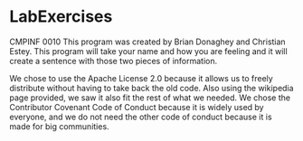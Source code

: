 # LabExercises
CMPINF 0010
This program was created by Brian Donaghey and Christian Estey. This program will take your name and how you are feeling and it will create a sentence with those two pieces of information. 

We chose to use the Apache License 2.0 because it allows us to freely distribute without having to take back the old code. Also using the wikipedia page provided, we saw it also fit the rest of what we needed. We chose the Contributor Covenant Code of Conduct because it is widely used by everyone, and we do not need the other code of conduct because it is made for big communities.
